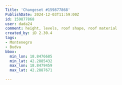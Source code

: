 ```yaml
---
Title: 'Changeset #159877868'
PublishDate: 2024-12-03T11:59:00Z
id: 159877868
user: dada24
comment: height, levels, roof shape, roof material
created_by: iD 2.30.4
tags:
- Montenegro
- Budva
bbox:
  min_lon: 18.8476685
  min_lat: 42.2885432
  max_lon: 18.8479459
  max_lat: 42.2887671

---
```

